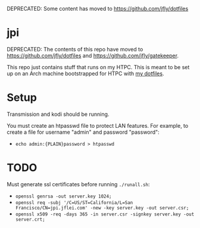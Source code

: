 DEPRECATED: Some content has moved to https://github.com/jfly/dotfiles

# jpi

DEPRECATED: The contents of this repo have moved to
<https://github.com/jfly/dotfiles> and <https://github.com/jfly/gatekeeper>.

This repo just contains stuff that runs on my HTPC. This is meant to be set up
on an Arch machine bootstrapped for HTPC with
[my dotfiles](https://github.com/jfly/dotfiles).

# Setup

Transmission and kodi should be running.

You must create an htpasswd file to protect LAN features. For example, to create a
file for username "admin" and password "password":
- `echo admin:{PLAIN}password > htpasswd`

# TODO

Must generate ssl certificates before running `./runall.sh`:

- `openssl genrsa -out server.key 1024;`
- `openssl req -subj '/C=US/ST=California/L=San Francisco/CN=jpi.jflei.com' -new -key server.key -out server.csr;`
- `openssl x509 -req -days 365 -in server.csr -signkey server.key -out server.crt;`
